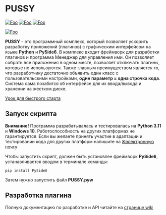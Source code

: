 # PUSSY
[![Foo](https://img.shields.io/badge/Website-IronMesh.ru-blue.svg?style=flat-square)](https://ironmesh.ru/) 
[![Foo](https://img.shields.io/badge/Website-страница_проекта-blue.svg?style=flat-square)](https://ironmesh.ru/ru/products/22-prilozheniya/66-pussy) 
[![Foo](https://img.shields.io/badge/%F0%9F%AA%99-%d0%90%d0%b2%d1%82%d0%be%d1%80%d1%83%20%d0%bd%d0%b0%20%d0%ba%d0%be%d1%84%d0%b5-important.svg?style=flat-square)](https://ironmesh.ru/other/support-projects) 

[![Foo](https://img.shields.io/badge/ПОДПИСАТЬСЯ-НА%20ОБНОВЛЕНИЯ-brightgreen.svg?style=social&logo=telegram&color=blue)](https://t.me/ironmesh_studio_rus)

**PUSSY** - это программный комплекс, который позволяет ускорить разработку приложений (плагинов) с графическим интерфейсом на языке **Python** и **PySide6**. В комплекс входит фреймворк для разработки плагинов и программа Менеджер для управления ими. Он позволяет собрать все приложения в одном месте, позволяет отключать плагины, которые не используются. Также главным преимуществом является то, что разработчику достаточно объявить один класс с пользовательскими настройками, **один параметр = одна строчка кода**. Система сама позабится об интерфейсе для их ввода/вывода и хранении на жестком диске.

[Урок для быстрого старта](https://habr.com/ru/articles/760912/)


## Запуск скрипта

**Внимание!** Программа разрабатывалась и тестировалась на **Python 3.11** и **Windows 10**. Работоспособность на других платформах не гарантируется. Если вы желаете принять участие в адаптации и тестировании кода для других платформ напишите на [✉электронную почту](mailto:products@ironmesh.ru)

Чтобы запустить скрипт, должен быть установлен фреймворк **PySide6**, устанавливается вводом в терминале команды:
```
pip install PySide6
```
Затем нужно запустить файл **PUSSY.pyw**

## Разработка плагина
Полную документацию по разработке и API читайте на [странице wiki](https://wiki.ironmesh.ru/products:pussy:main)